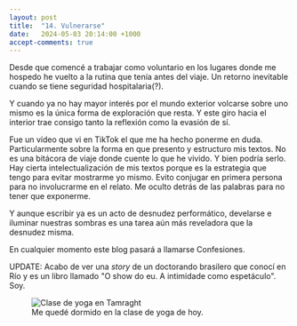 ```yaml
---
layout: post
title:  "14. Vulnerarse"
date:   2024-05-03 20:14:00 +1000
accept-comments: true
---
```

Desde que comencé a trabajar como voluntario en los lugares donde me hospedo he vuelto a la rutina que tenía antes del viaje. Un retorno inevitable cuando se tiene seguridad hospitalaria(?).

Y cuando ya no hay mayor interés por el mundo exterior volcarse sobre uno mismo es la única forma de exploración que resta. Y este giro hacia el interior trae consigo tanto la reflexión como la evasión de sí.

Fue un vídeo que vi en TikTok el que me ha hecho ponerme en duda. Particularmente sobre la forma en que presento y estructuro mis textos. No es una bitácora de viaje donde cuente lo que he vivido. Y bien podría serlo. Hay cierta intelectualización de mis textos porque es la estrategia que tengo para evitar mostrarme yo mismo. Evito conjugar en primera persona para no involucrarme en el relato. Me oculto detrás de las palabras para no tener que exponerme.

Y aunque escribir ya es un acto de desnudez performático, develarse e iluminar nuestras sombras es una tarea aún más reveladora que la desnudez misma.

<!--- **¿Qué hace el rey cuando se descubre desnudo? Mantener la farsa y continuar el desfile, ¿qué hicieron Adán y Eva ante la misma *realización*? Se hicieron un taparrabos para cubrir sus vergüenzas.** Y es que ante la vergüenza y la humillación las opciones de acción son limitadas.
-->
En cualquier momento este blog pasará a llamarse Confesiones.

UPDATE: Acabo de ver una *story* de un doctorando brasilero que conocí en Río y es un libro llamado "O show do eu. A intimidade como espetáculo". Soy.

<figure>
<img src="{{ site.baseurl }}/assets/images/marruecos6.jpg" alt="Clase de yoga en Tamraght" />
<figcaption>
Me quedé dormido en la clase de yoga de hoy.
</figcaption>
</figure>
